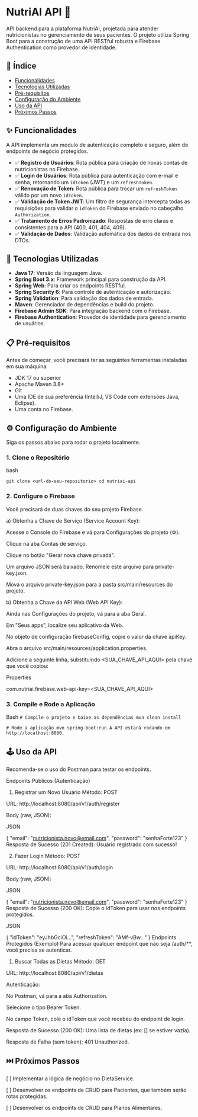 # NutriAI API 🍏

API backend para a plataforma NutriAI, projetada para atender nutricionistas no gerenciamento de seus pacientes. O projeto utiliza Spring Boot para a construção de uma API RESTful robusta e Firebase Authentication como provedor de identidade.


## 📝 Índice

- [Funcionalidades](#-funcionalidades)
- [Tecnologias Utilizadas](#-tecnologias-utilizadas)
- [Pré-requisitos](#-pré-requisitos)
- [Configuração do Ambiente](#-configuração-do-ambiente)
- [Uso da API](#-uso-da-api)
- [Próximos Passos](#-próximos-passos)
  

## ✨ Funcionalidades

A API implementa um módulo de autenticação completo e seguro, além de endpoints de negócio protegidos.

- ✅ **Registro de Usuários**: Rota pública para criação de novas contas de nutricionistas no Firebase.
- ✅ **Login de Usuários**: Rota pública para autenticação com e-mail e senha, retornando um `idToken` (JWT) e um `refreshToken`.
- ✅ **Renovação de Token**: Rota pública para trocar um `refreshToken` válido por um novo `idToken`.
- ✅ **Validação de Token JWT**: Um filtro de segurança intercepta todas as requisições para validar o `idToken` do Firebase enviado no cabeçalho `Authorization`.
- ✅ **Tratamento de Erros Padronizado**: Respostas de erro claras e consistentes para a API (400, 401, 404, 409).
- ✅ **Validação de Dados**: Validação automática dos dados de entrada nos DTOs.
  

## 🚀 Tecnologias Utilizadas

- **Java 17**: Versão da linguagem Java.
- **Spring Boot 3.x**: Framework principal para construção da API.
- **Spring Web**: Para criar os endpoints RESTful.
- **Spring Security 6**: Para controle de autenticação e autorização.
- **Spring Validation**: Para validação dos dados de entrada.
- **Maven**: Gerenciador de dependências e build do projeto.
- **Firebase Admin SDK**: Para integração backend com o Firebase.
- **Firebase Authentication**: Provedor de identidade para gerenciamento de usuários.
  

## 📋 Pré-requisitos

Antes de começar, você precisará ter as seguintes ferramentas instaladas em sua máquina:

- JDK 17 ou superior
- Apache Maven 3.8+
- Git
- Uma IDE de sua preferência (IntelliJ, VS Code com extensões Java, Eclipse).
- Uma conta no Firebase.
  

## ⚙️ Configuração do Ambiente

Siga os passos abaixo para rodar o projeto localmente.

### 1. Clone o Repositório
bash

`git clone <url-do-seu-repositorio>
cd nutriai-api`


### 2. Configure o Firebase
Você precisará de duas chaves do seu projeto Firebase.

a) Obtenha a Chave de Serviço (Service Account Key):

Acesse o Console do Firebase e vá para Configurações do projeto (⚙️).

Clique na aba Contas de serviço.

Clique no botão "Gerar nova chave privada".

Um arquivo JSON será baixado. Renomeie este arquivo para private-key.json.

Mova o arquivo private-key.json para a pasta src/main/resources do projeto.


b) Obtenha a Chave da API Web (Web API Key):

Ainda nas Configurações do projeto, vá para a aba Geral.

Em "Seus apps", localize seu aplicativo da Web.

No objeto de configuração firebaseConfig, copie o valor da chave apiKey.

Abra o arquivo src/main/resources/application.properties.

Adicione a seguinte linha, substituindo <SUA_CHAVE_API_AQUI> pela chave que você copiou:

Properties

com.nutriai.firebase.web-api-key=<SUA_CHAVE_API_AQUI>



### 3. Compile e Rode a Aplicação

Bash
`# Compile o projeto e baixe as dependências
mvn clean install`

`# Rode a aplicação
mvn spring-boot:run
A API estará rodando em http://localhost:8080.`

## 🕹️ Uso da API
Recomenda-se o uso do Postman para testar os endpoints.

Endpoints Públicos (Autenticação)
1. Registrar um Novo Usuário
Método: POST

URL: http://localhost:8080/api/v1/auth/register

Body (raw, JSON):

JSON

{
  "email": "nutricionista.novo@email.com",
  "password": "senhaForte123"
}
Resposta de Sucesso (201 Created): Usuário registrado com sucesso!

2. Fazer Login
Método: POST

URL: http://localhost:8080/api/v1/auth/login

Body (raw, JSON):

JSON

{
  "email": "nutricionista.novo@email.com",
  "password": "senhaForte123"
}
Resposta de Sucesso (200 OK): Copie o idToken para usar nos endpoints protegidos.

JSON

{
    "idToken": "eyJhbGciOi...",
    "refreshToken": "AMf-vBw..."
}
Endpoints Protegidos (Exemplo)
Para acessar qualquer endpoint que não seja /auth/**, você precisa se autenticar.

1. Buscar Todas as Dietas
Método: GET

URL: http://localhost:8080/api/v1/dietas

Autenticação:

No Postman, vá para a aba Authorization.

Selecione o tipo Bearer Token.

No campo Token, cole o idToken que você recebeu do endpoint de login.

Resposta de Sucesso (200 OK): Uma lista de dietas (ex: [] se estiver vazia).

Resposta de Falha (sem token): 401 Unauthorized.


## ⏭️ Próximos Passos
[ ] Implementar a lógica de negócio no DietaService.

[ ] Desenvolver os endpoints de CRUD para Pacientes, que também serão rotas protegidas.

[ ] Desenvolver os endpoints de CRUD para Planos Alimentares.
